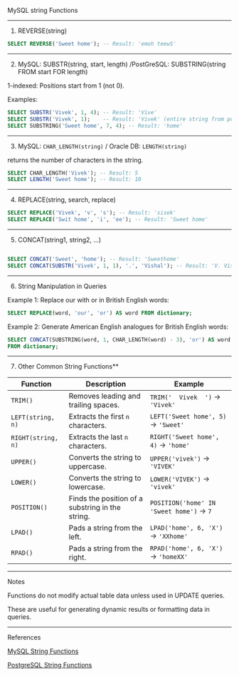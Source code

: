 MySQL string Functions


---

1. REVERSE(string)


```sql
SELECT REVERSE('Sweet home'); -- Result: 'emoh teewS'
```

---

2. MySQL: SUBSTR(string, start, length) /PostGreSQL: SUBSTRING(string FROM start FOR length)

1-indexed: Positions start from 1 (not 0).

Examples:

```sql
SELECT SUBSTR('Vivek', 1, 4); -- Result: 'Vive'
SELECT SUBSTR('Vivek', 1);    -- Result: 'Vivek' (entire string from position 1)
SELECT SUBSTRING('Sweet home', 7, 4); -- Result: 'home'
```

---

3. MySQL: `CHAR_LENGTH(string)` / Oracle DB: `LENGTH(string)`

returns the number of characters in the string.

```sql
SELECT CHAR_LENGTH('Vivek'); -- Result: 5
SELECT LENGTH('Sweet home'); -- Result: 10
```
---

4. REPLACE(string, search, replace)

```sql
SELECT REPLACE('Vivek', 'v', 's'); -- Result: 'sisek'
SELECT REPLACE('Swit home', 'i', 'ee'); -- Result: 'Sweet home'
```

---

5. CONCAT(string1, string2, ...)

```sql

SELECT CONCAT('Sweet', 'home'); -- Result: 'Sweethome'
SELECT CONCAT(SUBSTR('Vivek', 1, 1), '.', 'Vishal'); -- Result: 'V. Vishal'
```

---

6. String Manipulation in Queries

Example 1: Replace our with or in British English words:

```sql
SELECT REPLACE(word, 'our', 'or') AS word FROM dictionary;
```

Example 2: Generate American English analogues for British English words:

```sql
SELECT CONCAT(SUBSTRING(word, 1, CHAR_LENGTH(word) - 3), 'or') AS word
FROM dictionary;
```

---

7. Other Common String Functions**

| **Function**       | **Description**                                           | **Example**                                    |
|---------------------|-----------------------------------------------------------|------------------------------------------------|
| `TRIM()`           | Removes leading and trailing spaces.                      | `TRIM('  Vivek  ')` → `'Vivek'`               |
| `LEFT(string, n)`  | Extracts the first `n` characters.                        | `LEFT('Sweet home', 5)` → `'Sweet'`           |
| `RIGHT(string, n)` | Extracts the last `n` characters.                         | `RIGHT('Sweet home', 4)` → `'home'`           |
| `UPPER()`          | Converts the string to uppercase.                        | `UPPER('vivek')` → `'VIVEK'`                  |
| `LOWER()`          | Converts the string to lowercase.                        | `LOWER('VIVEK')` → `'vivek'`                  |
| `POSITION()`       | Finds the position of a substring in the string.          | `POSITION('home' IN 'Sweet home')` → `7`      |
| `LPAD()`           | Pads a string from the left.                              | `LPAD('home', 6, 'X')` → `'XXhome'`           |
| `RPAD()`           | Pads a string from the right.                             | `RPAD('home', 6, 'X')` → `'homeXX'`           |

---

Notes

Functions do not modify actual table data unless used in UPDATE queries.

These are useful for generating dynamic results or formatting data in queries.


---

References

[MySQL String Functions](https://dev.mysql.com/doc/refman/8.0/en/string-functions.html)

[PostgreSQL String Functions](https://www.postgresql.org/docs/current/functions-string.html)


